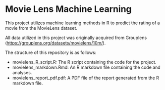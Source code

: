 # Movie Lens Machine Learning

This project utilizes machine learning methods in R to predict the rating of a movie from the MovieLens dataset.

All data utilized in this project was originally acquired from Grouplens (https://grouplens.org/datasets/movielens/10m/).

The structure of this repository is as follows:

- movielens_R_script.R: The R script containing the code for the project.
- movielens_markdown.Rmd: An R markdown file containing the code and analyses.
- movielens_report_pdf.pdf: A PDF file of the report generated from the R markdown file.
